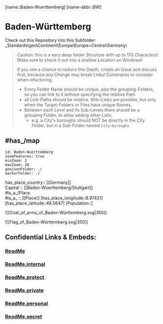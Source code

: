 ﻿---
location: [48.5647,8.97421] 
type: State
ISO3166-2: DE-BW
SpocWebEntityId: 36015

license: CC BY-SA 4.0
source: https://datahub.io/core/country-codes
isDeleted: false
isReadOnly: false
draft: false
confidential: public

tags:
- geo/State
aliases:
- Baden-Württemberg

Languages:
- de

cssclasses: Country
publish: true
linkTitle: 
keywords: 
layout: 
publishDate: 
expiryDate: 
---
[name::Baden-Wuerttemberg] 
[name-abbr::BW] 

# Baden-Württemberg 

Check out this Repository into this Subfolder: 
\_Standards\geo\Continent\Europe\Europe~Central\Germany\ 

> Caution: this is a very deep folder Structure with up to 170 Characters! 
> Make sure to check it out into a shallow Location on Windows! 
> 
> If you see a chance to reduce this Depth, create an Issue and discuss first, because any Change may break Links! 
> Constraints to consider when refactoring: 
> - Every Folder Name should be unique, also the grouping-Folders, so you can link to it without specifying the relative Path 
> - all Link-Paths should be relative. Wiki-Links are possible, but only when the Target-Folders or Files have unique Names. 
> - Between each Level and its Sub-Levels there should be a grouping Folder, to allow adding other Lists. 
>   - e.g. a City's boroughs should NOT be directly in the City Folder, but in a Sub-Folder named `City~boroughs` 

## #has_/map 

```leaflet
id: Baden-Wuerttemberg
zoomFeatures: true 
minZoom: 2 
maxZoom: 18
geojsonFolder: ./
markerFolder: ./
```

has_place_country:: [[Germany]]  
Capital :: [[Baden-Wuerttemberg/Stuttgart]]  
#is_a_/Place  
#is_a_ :: [[Place]] 
[has_place_longitude::8.97421] 
[has_place_latitude::48.5647] 
[Population::] 

![[Coat_of_arms_of_Baden-Württemberg.svg|350]] 

![[Flag_of_Baden-Württemberg.svg|350]] 


## Confidential Links & Embeds: 

### [ReadMe](/_public/Earth/Continent/Europe/Europe~Central/Germany/Germany~West/Baden-Wuerttemberg/ReadMe.md) 

### [ReadMe.internal](/_internal/Earth/Continent/Europe/Europe~Central/Germany/Germany~West/Baden-Wuerttemberg/ReadMe.internal.md) 

### [ReadMe.protect](/_protect/Earth/Continent/Europe/Europe~Central/Germany/Germany~West/Baden-Wuerttemberg/ReadMe.protect.md) 

### [ReadMe.private](/_private/Earth/Continent/Europe/Europe~Central/Germany/Germany~West/Baden-Wuerttemberg/ReadMe.private.md) 

### [ReadMe.personal](/_personal/Earth/Continent/Europe/Europe~Central/Germany/Germany~West/Baden-Wuerttemberg/ReadMe.personal.md) 

### [ReadMe.secret](/_secret/Earth/Continent/Europe/Europe~Central/Germany/Germany~West/Baden-Wuerttemberg/ReadMe.secret.md) 
